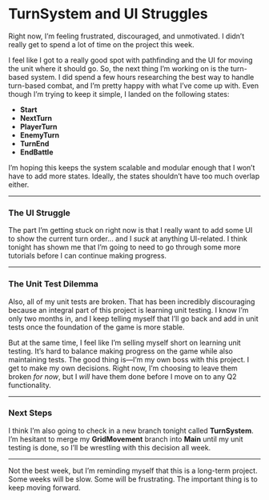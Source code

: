 # TurnSystem and UI Struggles

Right now, I’m feeling frustrated, discouraged, and unmotivated. I didn’t really get to spend a lot of time on the project this week. 

I feel like I got to a really good spot with pathfinding and the UI for moving the unit where it should go. So, the next thing I’m working on is the turn-based system. I did spend a few hours researching the best way to handle turn-based combat, and I’m pretty happy with what I’ve come up with. Even though I’m trying to keep it simple, I landed on the following states:

- **Start**  
- **NextTurn**  
- **PlayerTurn**  
- **EnemyTurn**  
- **TurnEnd**  
- **EndBattle**  

I’m hoping this keeps the system scalable and modular enough that I won’t have to add more states. Ideally, the states shouldn’t have too much overlap either.

---

### The UI Struggle

The part I’m getting stuck on right now is that I really want to add some UI to show the current turn order... and I *suck* at anything UI-related. I think tonight has shown me that I’m going to need to go through some more tutorials before I can continue making progress.

---

### The Unit Test Dilemma

Also, all of my unit tests are broken. That has been incredibly discouraging because an integral part of this project is learning unit testing. I know I’m only two months in, and I keep telling myself that I’ll go back and add in unit tests once the foundation of the game is more stable. 

But at the same time, I feel like I’m selling myself short on learning unit testing. It’s hard to balance making progress on the game while also maintaining tests. The good thing is—I’m my own boss with this project. I get to make my own decisions. Right now, I’m choosing to leave them broken *for now*, but I *will* have them done before I move on to any Q2 functionality.

---

### Next Steps

I think I’m also going to check in a new branch tonight called **TurnSystem**. I’m hesitant to merge my **GridMovement** branch into **Main** until my unit testing is done, so I’ll be wrestling with this decision all week.

---

Not the best week, but I’m reminding myself that this is a long-term project. Some weeks will be slow. Some will be frustrating. The important thing is to keep moving forward.
